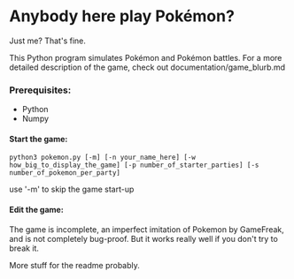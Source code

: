 # Anybody here play Pokémon?
Just me? That's fine.

This Python program simulates Pokémon and Pokémon battles. For a more detailed description of the game, check out documentation/game_blurb.md

### Prerequisites:
 - Python
 - Numpy

#### Start the game:
```python3 pokemon.py [-m] [-n your_name_here] [-w how_big_to_display_the_game] [-p number_of_starter_parties] [-s number_of_pokemon_per_party]```

use '-m' to skip the game start-up


#### Edit the game:

The game is incomplete, an imperfect imitation of Pokemon by GameFreak, and is not completely bug-proof. But it works really well if you don't try to break it.

More stuff for the readme probably.

